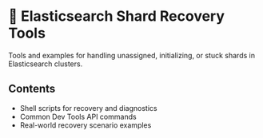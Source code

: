 # 🔧 Elasticsearch Shard Recovery Tools

Tools and examples for handling unassigned, initializing, or stuck shards in Elasticsearch clusters.

## Contents
- Shell scripts for recovery and diagnostics
- Common Dev Tools API commands
- Real-world recovery scenario examples
